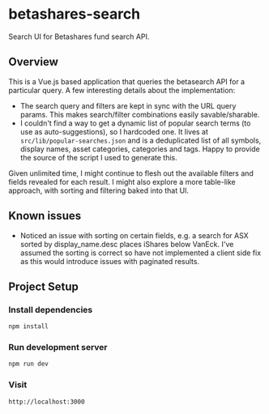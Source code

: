# betashares-search

Search UI for Betashares fund search API.

## Overview

This is a Vue.js based application that queries the betasearch API for a particular query. A few interesting details about the implementation:

- The search query and filters are kept in sync with the URL query params. This makes search/filter combinations easily savable/sharable.
- I couldn't find a way to get a dynamic list of popular search terms (to use as auto-suggestions), so I hardcoded one. It lives at `src/lib/popular-searches.json` and is a deduplicated list of all symbols, display names, asset categories, categories and tags. Happy to provide the source of the script I used to generate this.

Given unlimited time, I might continue to flesh out the available filters and fields revealed for each result. I might also explore a more table-like approach, with sorting and filtering baked into that UI.

## Known issues

- Noticed an issue with sorting on certain fields, e.g. a search for ASX sorted by display_name.desc places iShares below VanEck. I've assumed the sorting is correct so have not implemented a client side fix as this would introduce issues with paginated results.

## Project Setup

### Install dependencies

```sh
npm install
```

### Run development server

```sh
npm run dev
```

### Visit

```sh
http://localhost:3000
```
